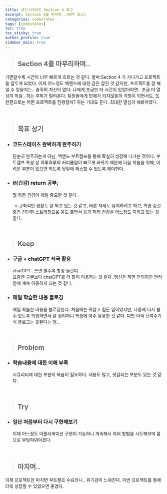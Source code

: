 ```yaml
---
title: 코드스테이츠 Section 4 회고
excerpt: Section 4를 마치며..(KPT 회고)
categories: codestates
tags: [codestates]
toc: true
toc_sticky: true
author_profile: true
sidebar_main: true
---
```


> ## Section 4를 마무리하며..

가면갈수록 시간이 너무 빠르게 흐르는 것 같다. 
벌써 Section 4 가 지나가고 프로젝트를 앞두게 되었다. 
이제 어느정도 백엔드에 대한 감은 잡힌 것 같지만, 프로젝트를 잘 해낼 수 있을지는.. 솔직히 자신이 없다.
나에게 조금만 더 시간이 있었더라면.. 조금 더 열심히 하걸.. 하는 후회가 밀려온다.
팀원들에게 민폐가 되지않을까 걱정이 되면서도, 또 한편으로는 어떤 프로젝트를 진행할까? 하는 기대도 든다.
최대한 열심히 해봐야겠다.

<br>

> ## 목표 상기

- ### 코드스테이츠 완벽하게 완주하기  

    단순히 완주하는게 아닌, 백엔드 부트캠프를 통해 확실히 성장해 나가는 것이다. 부트캠프 특성 상 하루하루의 커리큘럼이 빠르게 바뀌기 때문에 다음 학습을 위해, 어려운 부분이 있으면 되도록 당일에 해소할 수 있도록 해야한다.

- ### if(건강) return 공부;

    뭘 하든 건강이 제일 중요한 것 같다. 

    -> 규칙적인 생활도 잘 되고 있는 것 같고, 바른 자세도 유지하려고 하고, 학습 중간중간 간단한 스트레칭으로 몸도 풀면서 등과 허리 건강을 어느정도 지키고 있는 것 같다.

<br>

> ## Keep

- ### 구글 + chatGPT 적극 활용
    chatGPT.. 쓰면 쓸수록 항상 놀란다...  
    요즘엔 구글보다 chatGPT를 더 많이 이용하는 것 같다.
    맹신은 하면 안되지만 편리함에 계속 이용하게 되는 것 같다.

- ### 매일 학습한 내용 블로깅
    매일 학습한 내용을 블로깅한다. 처음에는 귀찮고 힘든 일이었지만, 나중에 다시 볼 수 있도록 학습하면서 잘 정리하니 복습에 아주 유용한 것 같다. 다만 아직 보여주기식 블로그는 못된다는 점...

<br>

> ## Problem 

- ### 학습내용에 대한 이해 부족
    시큐리티에 대한 부분이 복습이 필요하다. 내용도 많고, 헷갈리는 부분도 있는 것 같다.
     
<br>

> ## Try

- ### 일단 처음부터 다시 구현해보기
    이제 어느정도 어플리케이션 구현이 가능하니 계속해서 여러 방법을 시도해보며 몸으로 부딪혀봐야겠다. 


<br>

> ## 마치며..

이제 프로젝트만 마치면 부트캠프 수료라니..
위기감이 느껴진다. 
이번 프로젝트를 통해 더욱 성장할 수 있었으면 좋겠다.




